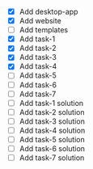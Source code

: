 - [x] Add desktop-app
- [x] Add website
- [ ] Add templates
- [x] Add task-1
- [x] Add task-2
- [x] Add task-3
- [x] Add task-4
- [ ] Add task-5
- [ ] Add task-6
- [ ] Add task-7
- [ ] Add task-1 solution
- [ ] Add task-2 solution
- [ ] Add task-3 solution
- [ ] Add task-4 solution
- [ ] Add task-5 solution
- [ ] Add task-6 solution
- [ ] Add task-7 solution
